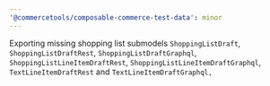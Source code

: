 ```yaml
---
'@commercetools/composable-commerce-test-data': minor
---
```


Exporting missing shopping list submodels `ShoppingListDraft`, `ShoppingListDraftRest`, `ShoppingListDraftGraphql`, `ShoppingListLineItemDraftRest`, `ShoppingListLineItemDraftGraphql`, `TextLineItemDraftRest` and `TextLineItemDraftGraphql,`
